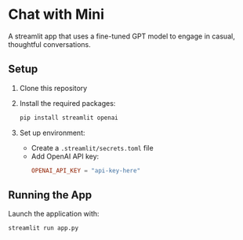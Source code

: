 # Chat with Mini

A streamlit app that uses a fine-tuned GPT model to engage in casual, thoughtful conversations.

## Setup

1. Clone this repository
2. Install the required packages:
   ```bash
   pip install streamlit openai
   ```

3. Set up environment:
   - Create a `.streamlit/secrets.toml` file
   - Add OpenAI API key:
     ```toml
     OPENAI_API_KEY = "api-key-here"
     ```

## Running the App

Launch the application with: 
```bash
streamlit run app.py
```